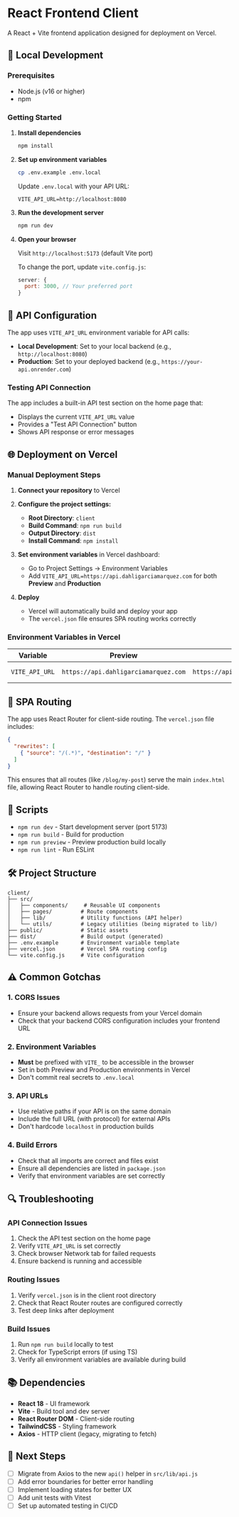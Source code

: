 # React Frontend Client

A React + Vite frontend application designed for deployment on Vercel.

## 🚀 Local Development

### Prerequisites

- Node.js (v16 or higher)
- npm

### Getting Started

1. **Install dependencies**
   ```bash
   npm install
   ```

2. **Set up environment variables**
   ```bash
   cp .env.example .env.local
   ```
   
   Update `.env.local` with your API URL:
   ```
   VITE_API_URL=http://localhost:8080
   ```

3. **Run the development server**
   ```bash
   npm run dev
   ```

4. **Open your browser**
   
   Visit `http://localhost:5173` (default Vite port)
   
   To change the port, update `vite.config.js`:
   ```js
   server: {
     port: 3000, // Your preferred port
   }
   ```

## 📡 API Configuration

The app uses `VITE_API_URL` environment variable for API calls:

- **Local Development**: Set to your local backend (e.g., `http://localhost:8080`)
- **Production**: Set to your deployed backend (e.g., `https://your-api.onrender.com`)

### Testing API Connection

The app includes a built-in API test section on the home page that:
- Displays the current `VITE_API_URL` value
- Provides a "Test API Connection" button
- Shows API response or error messages

## 🌐 Deployment on Vercel

### Manual Deployment Steps

1. **Connect your repository** to Vercel
2. **Configure the project settings:**
   - **Root Directory**: `client`
   - **Build Command**: `npm run build`
   - **Output Directory**: `dist`
   - **Install Command**: `npm install`

3. **Set environment variables** in Vercel dashboard:
   - Go to Project Settings → Environment Variables
   - Add `VITE_API_URL=https://api.dahligarciamarquez.com` for both **Preview** and **Production**

4. **Deploy**
   - Vercel will automatically build and deploy your app
   - The `vercel.json` file ensures SPA routing works correctly

### Environment Variables in Vercel

| Variable | Preview | Production | Example |
|----------|---------|------------|---------|
| `VITE_API_URL` | `https://api.dahligarciamarquez.com` | `https://api.dahligarciamarquez.com` | Backend API URL |

## 🔧 SPA Routing

The app uses React Router for client-side routing. The `vercel.json` file includes:

```json
{
  "rewrites": [
    { "source": "/(.*)", "destination": "/" }
  ]
}
```

This ensures that all routes (like `/blog/my-post`) serve the main `index.html` file, allowing React Router to handle routing client-side.

## 📝 Scripts

- `npm run dev` - Start development server (port 5173)
- `npm run build` - Build for production
- `npm run preview` - Preview production build locally
- `npm run lint` - Run ESLint

## 🛠️ Project Structure

```
client/
├── src/
│   ├── components/     # Reusable UI components
│   ├── pages/         # Route components
│   ├── lib/           # Utility functions (API helper)
│   └── utils/         # Legacy utilities (being migrated to lib/)
├── public/            # Static assets
├── dist/              # Build output (generated)
├── .env.example       # Environment variable template
├── vercel.json        # Vercel SPA routing config
└── vite.config.js     # Vite configuration
```

## ⚠️ Common Gotchas

### 1. CORS Issues
- Ensure your backend allows requests from your Vercel domain
- Check that your backend CORS configuration includes your frontend URL

### 2. Environment Variables
- **Must** be prefixed with `VITE_` to be accessible in the browser
- Set in both Preview and Production environments in Vercel
- Don't commit real secrets to `.env.local`

### 3. API URLs
- Use relative paths if your API is on the same domain
- Include the full URL (with protocol) for external APIs
- Don't hardcode `localhost` in production builds

### 4. Build Errors
- Check that all imports are correct and files exist
- Ensure all dependencies are listed in `package.json`
- Verify that environment variables are set correctly

## 🔍 Troubleshooting

### API Connection Issues
1. Check the API test section on the home page
2. Verify `VITE_API_URL` is set correctly
3. Check browser Network tab for failed requests
4. Ensure backend is running and accessible

### Routing Issues
1. Verify `vercel.json` is in the client root directory
2. Check that React Router routes are configured correctly
3. Test deep links after deployment

### Build Issues
1. Run `npm run build` locally to test
2. Check for TypeScript errors (if using TS)
3. Verify all environment variables are available during build

## 📚 Dependencies

- **React 18** - UI framework
- **Vite** - Build tool and dev server
- **React Router DOM** - Client-side routing
- **TailwindCSS** - Styling framework
- **Axios** - HTTP client (legacy, migrating to fetch)

## 🎯 Next Steps

- [ ] Migrate from Axios to the new `api()` helper in `src/lib/api.js`
- [ ] Add error boundaries for better error handling
- [ ] Implement loading states for better UX
- [ ] Add unit tests with Vitest
- [ ] Set up automated testing in CI/CD
